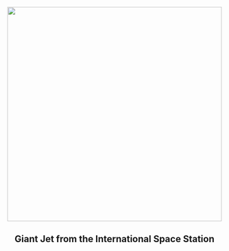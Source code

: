 
<p align="center"><img src="https://apod.nasa.gov/apod/image/2408/JetIss_Schmauss_960.jpg" width="500" height="500"></p>
<h2 align="center"> Giant Jet from the International Space Station </h2>
